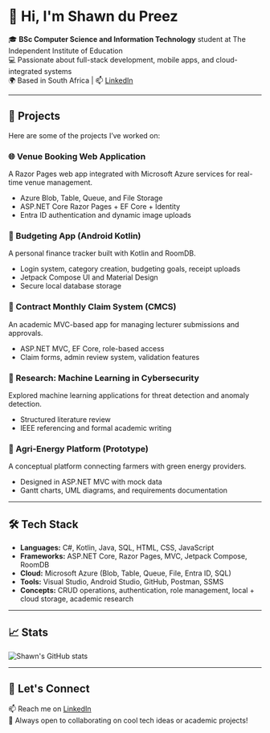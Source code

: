 # 👋 Hi, I'm Shawn du Preez

🎓 **BSc Computer Science and Information Technology** student at The Independent Institute of Education  
💻 Passionate about full-stack development, mobile apps, and cloud-integrated systems  
🌍 Based in South Africa | 📫 [LinkedIn](https://www.linkedin.com/in/shawn-du-preez-6228a9284)

---

## 🚀 Projects

Here are some of the projects I’ve worked on:

### 🌐 Venue Booking Web Application
A Razor Pages web app integrated with Microsoft Azure services for real-time venue management.
- Azure Blob, Table, Queue, and File Storage
- ASP.NET Core Razor Pages + EF Core + Identity
- Entra ID authentication and dynamic image uploads

### 📱 Budgeting App (Android Kotlin)
A personal finance tracker built with Kotlin and RoomDB.
- Login system, category creation, budgeting goals, receipt uploads
- Jetpack Compose UI and Material Design
- Secure local database storage

### 🧾 Contract Monthly Claim System (CMCS)
An academic MVC-based app for managing lecturer submissions and approvals.
- ASP.NET MVC, EF Core, role-based access
- Claim forms, admin review system, validation features

### 🧠 Research: Machine Learning in Cybersecurity
Explored machine learning applications for threat detection and anomaly detection.
- Structured literature review
- IEEE referencing and formal academic writing

### 🌱 Agri-Energy Platform (Prototype)
A conceptual platform connecting farmers with green energy providers.
- Designed in ASP.NET MVC with mock data
- Gantt charts, UML diagrams, and requirements documentation

---

## 🛠️ Tech Stack

- **Languages:** C#, Kotlin, Java, SQL, HTML, CSS, JavaScript
- **Frameworks:** ASP.NET Core, Razor Pages, MVC, Jetpack Compose, RoomDB
- **Cloud:** Microsoft Azure (Blob, Table, Queue, File, Entra ID, SQL)
- **Tools:** Visual Studio, Android Studio, GitHub, Postman, SSMS
- **Concepts:** CRUD operations, authentication, role management, local + cloud storage, academic research

---

## 📈 Stats

![Shawn's GitHub stats](https://github-readme-stats.vercel.app/api?username=shawn-dupreez&show_icons=true&theme=github_dark)

---

## 🤝 Let's Connect

📫 Reach me on [LinkedIn](https://www.linkedin.com/in/shawn-du-preez-6228a9284)  
🧠 Always open to collaborating on cool tech ideas or academic projects!
